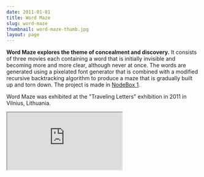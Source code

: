 ```yaml
---
date: 2011-01-01
title: Word Maze
slug: word-maze
thumbnail: word-maze-thumb.jpg
layout: page
---
```

**Word Maze explores the theme of concealment and discovery.** It consists of three movies each containing a word that is initially invisible and becoming more and more clear, although never at once. The words are generated using a pixelated font generator that is combined with a modified recursive backtracking algorithm to produce a maze that is gradually built up and torn down. The project is made in <a href="https://www.nodebox.net/code/">NodeBox 1</a>.

Word Maze was exhibited at the "Traveling Letters" exhibition in 2011 in Vilnius, Lithuania.

<div class="embed-responsive embed-responsive-16by9">
  <iframe class="embed-responsive-item" src="https://www.youtube.com/embed/uibrM0c7j_g"></iframe>
</div>
